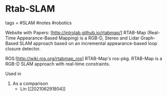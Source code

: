 # Rtab-SLAM
tags = #SLAM #notes #robotics

Website with Papers: [http://introlab.github.io/rtabmap/]
RTAB-Map (Real-Time Appearance-Based Mapping) is a RGB-D, Stereo and Lidar Graph-Based SLAM approach based on an incremental appearance-based loop closure detector.


ROS:[http://wiki.ros.org/rtabmap_ros]
RTAB-Map's ros-pkg. RTAB-Map is a RGB-D SLAM approach with real-time constraints.


Used in 
1. As a comparison
    - Lin [[202106291804]]
